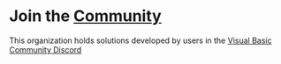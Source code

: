 # Join the [Community](https://discord.gg/HEj964dWaB)
This organization holds solutions developed by users in the [Visual Basic Community Discord](https://discord.gg/HEj964dWaB)
